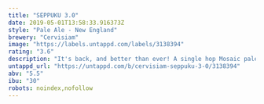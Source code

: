 ```yaml
---
title: "SEPPUKU 3.0"
date: 2019-05-01T13:58:33.916373Z
style: "Pale Ale - New England"
brewery: "Cervisiam"
image: "https://labels.untappd.com/labels/3138394"
rating: "3.6"
description: "It's back, and better than ever! A single hop Mosaic pale ale "
untappd_url: "https://untappd.com/b/cervisiam-seppuku-3-0/3138394"
abv: "5.5"
ibu: "30"
robots: noindex,nofollow
---
```

